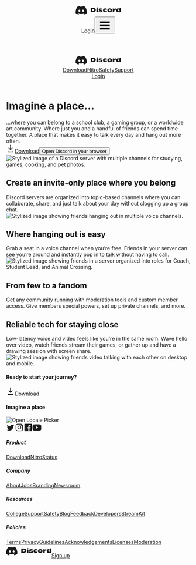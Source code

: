 
<!DOCTYPE html><html lang="en-US">
<head>
  <meta charset="utf-8" />
  <meta name="google-site-verification" content="nubQ83kz2YYRrleJaYf_CYbvDZ6lXVl-NL_MWX1Uj9Y" />
  <meta name="msvalidate.01" content="330DC90484A4B7B61B36AD65E89B47AE" />
  <meta name="viewport" content="width=device-width, initial-scale=1.0, user-scalable=no" />
  <meta property="og:type" content="website" /><meta property="og:url" content="https://discord.com/" />
  <!-- section:seometa -->
  <!-- endsection -->
  <meta property="og:site_name" content="Discord" />
  <meta property="og:keywords" content="Discord,Game voice chat,Free voice chat,Free voice chat app for mobile,Free voice server,
    Voice chat software,Voice chat,Online voice chat,Gaming voice chat,Voice chat for gamers" /><meta property="twitter:card" content="summary_large_image" />
<meta property="twitter:site" content="@discord" />
<meta property="twitter:site:id" content="@discord" />
<meta property="twitter:creator" content="@discord" />
<meta property="twitter:creator:id" content="@discord" />
  <!-- section:ogImages -->  <!-- endsection --><meta property="og:locale" content="en-US" />  <meta property="fb:admins" content="1216345021" /><link rel="stylesheet" href="/assets/0.7a3ad3242f86799cf372.css"><link rel="icon" href="/assets/847541504914fd33810e70a0ea73177e.ico" />  <!-- section:title --><title data-react-helmet="true">Discord | Your Place to Talk and Hang Out</title>  <!-- endsection --><meta data-react-helmet="true" charset="utf-8"/><meta data-react-helmet="true" property="og:title" content="Discord | Your Place to Talk and Hang Out"/><meta data-react-helmet="true" property="og:description" content="Discord is the easiest way to talk over voice, video, and text. Talk, chat, hang out, and stay close with your friends and communities."/><meta data-react-helmet="true" name="description" content="Discord is the easiest way to talk over voice, video, and text. Talk, chat, hang out, and stay close with your friends and communities."/><meta data-react-helmet="true" property="og:image" content="https://discord.com/assets/652f40427e1f5186ad54836074898279.png"/><meta data-react-helmet="true" property="twitter:image" content="https://discord.com/assets/652f40427e1f5186ad54836074898279.png"/><script nonce="MjAxLDQ1LDY0LDE2NCw5MSwxODQsMTAxLDE0Mw==">  </script>
  <!-- section:dataLayer -->
  <script src="/assets/oneTrust/v2/scripttemplates/otSDKStub.js" type="text/javascript" charset="UTF-8" data-domain-script="04da1d72-0626-4fff-b3c6-150c719cc115"></script><script nonce="MjAxLDQ1LDY0LDE2NCw5MSwxODQsMTAxLDE0Mw==">    window.dataLayer = window.dataLayer || [];
    window.dataLayer.push({ 'allCookiesOK': false });
  </script>
  <!-- endsection -->
  <!-- section:gtm --><script nonce="MjAxLDQ1LDY0LDE2NCw5MSwxODQsMTAxLDE0Mw==">    (function (w, d, s, l, i) {
      w[l] = w[l] || []; w[l].push({
        'gtm.start':
          new Date().getTime(), event: 'gtm.js'
      }); var f = d.getElementsByTagName(s)[0],
        j = d.createElement(s), dl = l != 'dataLayer' ? '&l=' + l : ''; j.async = true; j.src =
          'https://www.googletagmanager.com/gtm.js?id=' + i + dl + '&gtm_auth=GI0g9O-54_SitcgmxQKxlA&gtm_preview=env-2&gtm_cookies_win=x'; f.parentNode.insertBefore(j, f);
    })(window, document, 'script', 'dataLayer', 'GTM-N7BVC2W');
    !function (b, e, f, g, a, c, d) { b.fbq || (a = b.fbq = function () { a.callMethod ? a.callMethod.apply(a, arguments) : a.queue.push(arguments) }, b._fbq || (b._fbq = a), a.push = a, a.loaded = !0, a.version = "2.0", a.queue = [], c = e.createElement(f), c.async = !0, c.src = g, d = e.getElementsByTagName(f)[0], d.parentNode.insertBefore(c, d)) }(window, document, "script", "https://connect.facebook.net/en_US/fbevents.js");
    fbq("init", "550821025425262");
  </script>
  <!-- endsection -->
</head>

<body>
  <!-- section:gtmNoScript-->
  <noscript>
    <iframe src="https://www.googletagmanager.com/ns.html?id=GTM-N7BVC2W&gtm_auth=GI0g9O-54_SitcgmxQKxlA&gtm_preview=env-2&gtm_cookies_win=x"
      height="0" width="0" style="display:none;visibility:hidden" sandbox></iframe>
  </noscript>
  <!-- endsection -->
  <div id="app-mount"><div style="height:100%;overflow-x:hidden"><div class=""><div class="grid-3Ykf_K heroBackground-3m0TRU"><div class="row-3wW-Fx header-Y5-yn4 colorSchemeWhite-33VuSr"><header class="wrapper-vInhSw wrapperMobile-3gWL2X"><nav class="nav-IGyg0q"><a class="link-1bIkeG logoLink-38lqtu" aria-label="Home" href="/"><svg width="124" height="34" viewBox="0 0 124 34" class="logo-3LF899"><g fill="currentColor"><path d="M26.0015 6.9529C24.0021 6.03845 21.8787 5.37198 19.6623 5C19.3833 5.48048 19.0733 6.13144 18.8563 6.64292C16.4989 6.30193 14.1585 6.30193 11.8336 6.64292C11.6166 6.13144 11.2911 5.48048 11.0276 5C8.79575 5.37198 6.67235 6.03845 4.6869 6.9529C0.672601 12.8736 -0.41235 18.6548 0.130124 24.3585C2.79599 26.2959 5.36889 27.4739 7.89682 28.2489C8.51679 27.4119 9.07477 26.5129 9.55525 25.5675C8.64079 25.2265 7.77283 24.808 6.93587 24.312C7.15286 24.1571 7.36986 23.9866 7.57135 23.8161C12.6241 26.1255 18.0969 26.1255 23.0876 23.8161C23.3046 23.9866 23.5061 24.1571 23.7231 24.312C22.8861 24.808 22.0182 25.2265 21.1037 25.5675C21.5842 26.5129 22.1422 27.4119 22.7621 28.2489C25.2885 27.4739 27.8769 26.2959 30.5288 24.3585C31.1952 17.7559 29.4733 12.0212 26.0015 6.9529ZM10.2527 20.8402C8.73376 20.8402 7.49382 19.4608 7.49382 17.7714C7.49382 16.082 8.70276 14.7025 10.2527 14.7025C11.7871 14.7025 13.0425 16.082 13.0115 17.7714C13.0115 19.4608 11.7871 20.8402 10.2527 20.8402ZM20.4373 20.8402C18.9183 20.8402 17.6768 19.4608 17.6768 17.7714C17.6768 16.082 18.8873 14.7025 20.4373 14.7025C21.9717 14.7025 23.2271 16.082 23.1961 17.7714C23.1961 19.4608 21.9872 20.8402 20.4373 20.8402Z"></path><path d="M41.2697 9.86615H47.8585C49.4394 9.86615 50.7878 10.1141 51.8883 10.6101C52.9887 11.1061 53.8102 11.7881 54.3527 12.6715C54.8951 13.555 55.1741 14.5624 55.1741 15.7094C55.1741 16.8253 54.8952 17.8328 54.3217 18.7472C53.7482 19.6462 52.8803 20.3746 51.7178 20.9016C50.5554 21.4286 49.1139 21.6921 47.3935 21.6921H41.2697V9.86615ZM47.316 18.6852C48.3854 18.6852 49.2069 18.4217 49.7804 17.8793C50.3539 17.3523 50.6484 16.6083 50.6484 15.6939C50.6484 14.8414 50.3849 14.1594 49.8734 13.648C49.3619 13.1365 48.587 12.873 47.5485 12.873H45.4871V18.6852H47.316Z"></path><path d="M65.4362 21.6774C64.5217 21.4449 63.7003 21.1039 62.9718 20.6389V17.8335C63.5298 18.2675 64.2582 18.6085 65.1882 18.8875C66.1181 19.1665 67.0171 19.306 67.8851 19.306C68.288 19.306 68.598 19.2595 68.7995 19.151C69.001 19.0425 69.1095 18.9185 69.1095 18.7635C69.1095 18.593 69.0475 18.4535 68.939 18.345C68.8305 18.2365 68.6135 18.1435 68.288 18.0505L66.2576 17.6011C65.0952 17.3376 64.2737 16.9501 63.7777 16.4851C63.2818 16.0201 63.0493 15.3847 63.0493 14.6097C63.0493 13.9587 63.2663 13.3853 63.6847 12.9048C64.1187 12.4243 64.7232 12.0523 65.5137 11.7888C66.3041 11.5254 67.2186 11.3859 68.288 11.3859C69.2335 11.3859 70.1014 11.4789 70.8919 11.6959C71.6823 11.8973 72.3333 12.1608 72.8448 12.4708V15.1212C72.3178 14.8112 71.6979 14.5632 71.0159 14.3772C70.3184 14.1912 69.6055 14.0982 68.877 14.0982C67.823 14.0982 67.2961 14.2842 67.2961 14.6407C67.2961 14.8112 67.3736 14.9352 67.5441 15.0282C67.7146 15.1212 68.009 15.1987 68.443 15.2917L70.1324 15.6017C71.2329 15.7876 72.0543 16.1286 72.5968 16.6091C73.1393 17.0896 73.4028 17.787 73.4028 18.7325C73.4028 19.7555 72.9533 20.5769 72.0543 21.1659C71.1554 21.7704 69.8844 22.0648 68.2415 22.0648C67.2806 22.0338 66.3506 21.9098 65.4362 21.6774Z"></path><path d="M77.5891 21.3213C76.6281 20.8408 75.8842 20.2054 75.4037 19.3994C74.9077 18.5934 74.6752 17.679 74.6752 16.656C74.6752 15.6486 74.9232 14.7341 75.4347 13.9437C75.9462 13.1377 76.6901 12.5177 77.6666 12.0528C78.643 11.6033 79.821 11.3708 81.1849 11.3708C82.8743 11.3708 84.2693 11.7273 85.3852 12.4402V15.5246C84.9977 15.2611 84.5328 15.0286 84.0058 14.8736C83.4788 14.7031 82.9208 14.6256 82.3319 14.6256C81.2779 14.6256 80.472 14.8116 79.8675 15.1991C79.2785 15.5866 78.984 16.0826 78.984 16.7025C78.984 17.307 79.263 17.803 79.852 18.1905C80.4254 18.5779 81.2624 18.7794 82.3474 18.7794C82.9053 18.7794 83.4633 18.7019 84.0058 18.5314C84.5483 18.3609 85.0287 18.175 85.4162 17.927V20.9183C84.1762 21.6623 82.7348 22.0343 81.1074 22.0343C79.728 22.0343 78.5655 21.7863 77.5891 21.3213Z"></path><path d="M89.8041 21.3213C88.8276 20.8408 88.0837 20.2054 87.5722 19.3839C87.0607 18.5624 86.7972 17.648 86.7972 16.625C86.7972 15.6176 87.0607 14.7031 87.5722 13.9127C88.0837 13.1222 88.8276 12.5022 89.7886 12.0528C90.7495 11.6033 91.9119 11.3708 93.2464 11.3708C94.5794 11.3708 95.7418 11.5878 96.7028 12.0528C97.6637 12.5022 98.4077 13.1222 98.9192 13.9127C99.4306 14.7031 99.6786 15.6021 99.6786 16.625C99.6786 17.6325 99.4306 18.5624 98.9192 19.3839C98.4077 20.2054 97.6792 20.8563 96.7028 21.3213C95.7263 21.7863 94.5794 22.0343 93.2464 22.0343C91.9274 22.0343 90.7805 21.7863 89.8041 21.3213ZM94.9358 18.3299C95.3388 17.927 95.5558 17.369 95.5558 16.7025C95.5558 16.0206 95.3543 15.4936 94.9358 15.0906C94.5174 14.6876 93.9594 14.4861 93.2619 14.4861C92.5335 14.4861 91.9739 14.6876 91.5555 15.0906C91.1525 15.4936 90.9355 16.0206 90.9355 16.7025C90.9355 17.3845 91.137 17.927 91.5555 18.3299C91.9739 18.7484 92.5335 18.9499 93.2619 18.9499C93.9594 18.9344 94.5329 18.7329 94.9358 18.3299Z"></path><path d="M110.048 11.9901V15.6325C109.614 15.3535 109.056 15.214 108.374 15.214C107.475 15.214 106.777 15.493 106.297 16.0354C105.816 16.5779 105.568 17.4304 105.568 18.5773V21.6772H101.43V11.8196H105.491V14.966C105.708 13.819 106.08 12.9666 106.576 12.4241C107.072 11.8816 107.723 11.5872 108.513 11.5872C109.102 11.5872 109.614 11.7267 110.048 11.9901Z"></path><path d="M124 9.52563V21.6925H119.862V19.4761C119.505 20.3131 118.978 20.9486 118.265 21.3825C117.551 21.8165 116.667 22.0335 115.613 22.0335C114.683 22.0335 113.862 21.801 113.164 21.3515C112.467 20.9021 111.925 20.2666 111.553 19.4761C111.181 18.6702 110.995 17.7712 110.995 16.7793C110.979 15.7408 111.181 14.8109 111.599 13.9894C112.002 13.168 112.591 12.5325 113.335 12.0675C114.079 11.6025 114.931 11.37 115.892 11.37C117.861 11.37 119.18 12.2225 119.862 13.9429V9.52563H124ZM119.242 18.2517C119.66 17.8487 119.877 17.3062 119.877 16.6553C119.877 16.0198 119.676 15.5083 119.257 15.1209C118.839 14.7334 118.281 14.5319 117.582 14.5319C116.884 14.5319 116.326 14.7334 115.908 15.1364C115.489 15.5393 115.288 16.0508 115.288 16.7018C115.288 17.3527 115.489 17.8642 115.908 18.2672C116.326 18.6702 116.869 18.8717 117.566 18.8717C118.265 18.8717 118.823 18.6702 119.242 18.2517Z"></path><path d="M58.9885 12.4091C60.1772 12.4091 61.1429 11.5416 61.1429 10.4717C61.1429 9.40164 60.1772 8.5343 58.9885 8.5343C57.7981 8.5343 56.8341 9.40164 56.8341 10.4717C56.8341 11.5416 57.7981 12.4091 58.9885 12.4091Z"></path><path d="M61.1429 13.741C59.8254 14.3144 58.1825 14.3299 56.8341 13.741V21.6921H61.1429V13.741Z"></path></g></svg></a><div class="mobileButtonContainer-3I8xXw"><a class="button-195cDm buttonWhite-18r1SC buttonSmall-2bnF7I gtm-click-class-login-button button-1x6X9g mobileAppButton-2dMGaq" href="//discord.com/login">Login</a><button class="menuIcon-3UgAfy" aria-hidden="false"><svg width="40" height="40" viewBox="0 0 40 40"><path fill="currentColor" fill-rule="evenodd" clip-rule="evenodd" d="M33.3327 10H6.66602V15H33.3327V10ZM6.66602 18.3317H33.3327V23.3317H6.66602V18.3317ZM6.66602 26.665H33.3327V31.665H6.66602V26.665Z"></path></svg></button></div></nav></header><header class="wrapper-vInhSw wrapperDesktop-1VrZRb"><nav class="nav-IGyg0q"><a class="link-1bIkeG logoLink-38lqtu" aria-label="Home" href="/"><svg width="124" height="34" viewBox="0 0 124 34" class="logo-3LF899"><g fill="currentColor"><path d="M26.0015 6.9529C24.0021 6.03845 21.8787 5.37198 19.6623 5C19.3833 5.48048 19.0733 6.13144 18.8563 6.64292C16.4989 6.30193 14.1585 6.30193 11.8336 6.64292C11.6166 6.13144 11.2911 5.48048 11.0276 5C8.79575 5.37198 6.67235 6.03845 4.6869 6.9529C0.672601 12.8736 -0.41235 18.6548 0.130124 24.3585C2.79599 26.2959 5.36889 27.4739 7.89682 28.2489C8.51679 27.4119 9.07477 26.5129 9.55525 25.5675C8.64079 25.2265 7.77283 24.808 6.93587 24.312C7.15286 24.1571 7.36986 23.9866 7.57135 23.8161C12.6241 26.1255 18.0969 26.1255 23.0876 23.8161C23.3046 23.9866 23.5061 24.1571 23.7231 24.312C22.8861 24.808 22.0182 25.2265 21.1037 25.5675C21.5842 26.5129 22.1422 27.4119 22.7621 28.2489C25.2885 27.4739 27.8769 26.2959 30.5288 24.3585C31.1952 17.7559 29.4733 12.0212 26.0015 6.9529ZM10.2527 20.8402C8.73376 20.8402 7.49382 19.4608 7.49382 17.7714C7.49382 16.082 8.70276 14.7025 10.2527 14.7025C11.7871 14.7025 13.0425 16.082 13.0115 17.7714C13.0115 19.4608 11.7871 20.8402 10.2527 20.8402ZM20.4373 20.8402C18.9183 20.8402 17.6768 19.4608 17.6768 17.7714C17.6768 16.082 18.8873 14.7025 20.4373 14.7025C21.9717 14.7025 23.2271 16.082 23.1961 17.7714C23.1961 19.4608 21.9872 20.8402 20.4373 20.8402Z"></path><path d="M41.2697 9.86615H47.8585C49.4394 9.86615 50.7878 10.1141 51.8883 10.6101C52.9887 11.1061 53.8102 11.7881 54.3527 12.6715C54.8951 13.555 55.1741 14.5624 55.1741 15.7094C55.1741 16.8253 54.8952 17.8328 54.3217 18.7472C53.7482 19.6462 52.8803 20.3746 51.7178 20.9016C50.5554 21.4286 49.1139 21.6921 47.3935 21.6921H41.2697V9.86615ZM47.316 18.6852C48.3854 18.6852 49.2069 18.4217 49.7804 17.8793C50.3539 17.3523 50.6484 16.6083 50.6484 15.6939C50.6484 14.8414 50.3849 14.1594 49.8734 13.648C49.3619 13.1365 48.587 12.873 47.5485 12.873H45.4871V18.6852H47.316Z"></path><path d="M65.4362 21.6774C64.5217 21.4449 63.7003 21.1039 62.9718 20.6389V17.8335C63.5298 18.2675 64.2582 18.6085 65.1882 18.8875C66.1181 19.1665 67.0171 19.306 67.8851 19.306C68.288 19.306 68.598 19.2595 68.7995 19.151C69.001 19.0425 69.1095 18.9185 69.1095 18.7635C69.1095 18.593 69.0475 18.4535 68.939 18.345C68.8305 18.2365 68.6135 18.1435 68.288 18.0505L66.2576 17.6011C65.0952 17.3376 64.2737 16.9501 63.7777 16.4851C63.2818 16.0201 63.0493 15.3847 63.0493 14.6097C63.0493 13.9587 63.2663 13.3853 63.6847 12.9048C64.1187 12.4243 64.7232 12.0523 65.5137 11.7888C66.3041 11.5254 67.2186 11.3859 68.288 11.3859C69.2335 11.3859 70.1014 11.4789 70.8919 11.6959C71.6823 11.8973 72.3333 12.1608 72.8448 12.4708V15.1212C72.3178 14.8112 71.6979 14.5632 71.0159 14.3772C70.3184 14.1912 69.6055 14.0982 68.877 14.0982C67.823 14.0982 67.2961 14.2842 67.2961 14.6407C67.2961 14.8112 67.3736 14.9352 67.5441 15.0282C67.7146 15.1212 68.009 15.1987 68.443 15.2917L70.1324 15.6017C71.2329 15.7876 72.0543 16.1286 72.5968 16.6091C73.1393 17.0896 73.4028 17.787 73.4028 18.7325C73.4028 19.7555 72.9533 20.5769 72.0543 21.1659C71.1554 21.7704 69.8844 22.0648 68.2415 22.0648C67.2806 22.0338 66.3506 21.9098 65.4362 21.6774Z"></path><path d="M77.5891 21.3213C76.6281 20.8408 75.8842 20.2054 75.4037 19.3994C74.9077 18.5934 74.6752 17.679 74.6752 16.656C74.6752 15.6486 74.9232 14.7341 75.4347 13.9437C75.9462 13.1377 76.6901 12.5177 77.6666 12.0528C78.643 11.6033 79.821 11.3708 81.1849 11.3708C82.8743 11.3708 84.2693 11.7273 85.3852 12.4402V15.5246C84.9977 15.2611 84.5328 15.0286 84.0058 14.8736C83.4788 14.7031 82.9208 14.6256 82.3319 14.6256C81.2779 14.6256 80.472 14.8116 79.8675 15.1991C79.2785 15.5866 78.984 16.0826 78.984 16.7025C78.984 17.307 79.263 17.803 79.852 18.1905C80.4254 18.5779 81.2624 18.7794 82.3474 18.7794C82.9053 18.7794 83.4633 18.7019 84.0058 18.5314C84.5483 18.3609 85.0287 18.175 85.4162 17.927V20.9183C84.1762 21.6623 82.7348 22.0343 81.1074 22.0343C79.728 22.0343 78.5655 21.7863 77.5891 21.3213Z"></path><path d="M89.8041 21.3213C88.8276 20.8408 88.0837 20.2054 87.5722 19.3839C87.0607 18.5624 86.7972 17.648 86.7972 16.625C86.7972 15.6176 87.0607 14.7031 87.5722 13.9127C88.0837 13.1222 88.8276 12.5022 89.7886 12.0528C90.7495 11.6033 91.9119 11.3708 93.2464 11.3708C94.5794 11.3708 95.7418 11.5878 96.7028 12.0528C97.6637 12.5022 98.4077 13.1222 98.9192 13.9127C99.4306 14.7031 99.6786 15.6021 99.6786 16.625C99.6786 17.6325 99.4306 18.5624 98.9192 19.3839C98.4077 20.2054 97.6792 20.8563 96.7028 21.3213C95.7263 21.7863 94.5794 22.0343 93.2464 22.0343C91.9274 22.0343 90.7805 21.7863 89.8041 21.3213ZM94.9358 18.3299C95.3388 17.927 95.5558 17.369 95.5558 16.7025C95.5558 16.0206 95.3543 15.4936 94.9358 15.0906C94.5174 14.6876 93.9594 14.4861 93.2619 14.4861C92.5335 14.4861 91.9739 14.6876 91.5555 15.0906C91.1525 15.4936 90.9355 16.0206 90.9355 16.7025C90.9355 17.3845 91.137 17.927 91.5555 18.3299C91.9739 18.7484 92.5335 18.9499 93.2619 18.9499C93.9594 18.9344 94.5329 18.7329 94.9358 18.3299Z"></path><path d="M110.048 11.9901V15.6325C109.614 15.3535 109.056 15.214 108.374 15.214C107.475 15.214 106.777 15.493 106.297 16.0354C105.816 16.5779 105.568 17.4304 105.568 18.5773V21.6772H101.43V11.8196H105.491V14.966C105.708 13.819 106.08 12.9666 106.576 12.4241C107.072 11.8816 107.723 11.5872 108.513 11.5872C109.102 11.5872 109.614 11.7267 110.048 11.9901Z"></path><path d="M124 9.52563V21.6925H119.862V19.4761C119.505 20.3131 118.978 20.9486 118.265 21.3825C117.551 21.8165 116.667 22.0335 115.613 22.0335C114.683 22.0335 113.862 21.801 113.164 21.3515C112.467 20.9021 111.925 20.2666 111.553 19.4761C111.181 18.6702 110.995 17.7712 110.995 16.7793C110.979 15.7408 111.181 14.8109 111.599 13.9894C112.002 13.168 112.591 12.5325 113.335 12.0675C114.079 11.6025 114.931 11.37 115.892 11.37C117.861 11.37 119.18 12.2225 119.862 13.9429V9.52563H124ZM119.242 18.2517C119.66 17.8487 119.877 17.3062 119.877 16.6553C119.877 16.0198 119.676 15.5083 119.257 15.1209C118.839 14.7334 118.281 14.5319 117.582 14.5319C116.884 14.5319 116.326 14.7334 115.908 15.1364C115.489 15.5393 115.288 16.0508 115.288 16.7018C115.288 17.3527 115.489 17.8642 115.908 18.2672C116.326 18.6702 116.869 18.8717 117.566 18.8717C118.265 18.8717 118.823 18.6702 119.242 18.2517Z"></path><path d="M58.9885 12.4091C60.1772 12.4091 61.1429 11.5416 61.1429 10.4717C61.1429 9.40164 60.1772 8.5343 58.9885 8.5343C57.7981 8.5343 56.8341 9.40164 56.8341 10.4717C56.8341 11.5416 57.7981 12.4091 58.9885 12.4091Z"></path><path d="M61.1429 13.741C59.8254 14.3144 58.1825 14.3299 56.8341 13.741V21.6921H61.1429V13.741Z"></path></g></svg></a><div class="links-10hR8L"><a class="link-1bIkeG link-oDO0Ir" data-link-id="download" href="/download">Download</a><a class="link-1bIkeG link-oDO0Ir" data-link-id="nitro" href="/nitro">Nitro</a><a class="link-1bIkeG link-oDO0Ir" data-link-id="safetycenter" href="/safety">Safety</a><a class="link-1bIkeG link-oDO0Ir" href="//support.discord.com/hc/en-us" data-link-id="helpandsupport">Support</a></div><div class="appButton-2wSXh-"><a class="button-195cDm buttonWhite-18r1SC buttonSmall-2bnF7I gtm-click-class-login-button button-1x6X9g" href="//discord.com/login">Login</a></div></nav></header></div><div class="row-3wW-Fx heroContainer-3j1eQg"><div class="heroBody-3b6R3c"><div class="heroText-Sc7-zG"><h1 class="h1-1JG5Bw">Imagine a place...</h1><div class="text-3U-SDd textMedium-1DcD2z heroSubtitle-32Iz6d">...where you can belong to a school club, a gaming group, or a worldwide art community. Where just you and a handful of friends can spend time together. A place that makes it easy to talk every day and hang out more often.</div></div><div class="ctaContainer-3vWJHU"><a class="button-195cDm buttonWhite-18r1SC buttonLarge-2j8B-n downloadButton-111eh6 twoButtons-3Bk8eU" href="//discord.com/api/download?platform=win"><svg width="24" height="24" viewBox="0 0 24 24" class="icon-nuGd5b"><g fill="currentColor"><path d="M17.707 10.708L16.293 9.29398L13 12.587V2.00098H11V12.587L7.70697 9.29398L6.29297 10.708L12 16.415L17.707 10.708Z"></path><path d="M18 18.001V20.001H6V18.001H4V20.001C4 21.103 4.897 22.001 6 22.001H18C19.104 22.001 20 21.103 20 20.001V18.001H18Z"></path></g></svg>Download</a><button class="button-195cDm buttonDark-1kG4vN buttonLarge-2j8B-n gtm-click-class-open-button openButton-McADyK">Open Discord in your browser</button></div></div></div><div aria-hidden="true" class="heroImageContainer-36P5yd"><img src="/assets/e6d57714479874c665b36c7adee76b1d.svg" class="backgroundImages-2rUazg clouds-3asfwI" alt=""/><img src="/assets/8a8375ab7908384e1fd6efe408284203.svg" class="foregroundLeft-oYeoOv" alt=""/><img src="/assets/c40c84ca18d84633a9d86b4046a91437.svg" class="foregroundRight-31UKnq" alt=""/></div></div><div><div class="grid-3Ykf_K"><div class="row-3wW-Fx container-3iEQmT imageLeft-1VXvAQ"><img class="image-1-kW64 featureImage-3J6LeD" alt="Stylized image of a Discord server with multiple channels for studying, games, cooking, and pet photos." src="/assets/46b2132c01604c9493d558de444929f4.svg"/><div class="description-1K7RzO"><h2 class="h2-25VyWe">Create an invite-only place where you belong</h2><div class="text-3U-SDd textMedium-1DcD2z subtitle-1ZS-lq">Discord servers are organized into topic-based channels where you can collaborate, share, and just talk about your day without clogging up a group chat.</div></div></div></div><div class="grid-3Ykf_K greyBackground-2ATEHg"><div class="row-3wW-Fx container-3iEQmT imageRight-2P6qcK"><img class="image-1-kW64 featureImage-3J6LeD" alt="Stylized image showing friends hanging out in multiple voice channels." src="/assets/575a0322f3b36ca2fecb23ad2c6dd5ad.svg"/><div class="description-1K7RzO"><h2 class="h2-25VyWe">Where hanging out is easy</h2><div class="text-3U-SDd textMedium-1DcD2z subtitle-1ZS-lq">Grab a seat in a voice channel when you’re free. Friends in your server can see you’re around and instantly pop in to talk without having to call.</div></div></div></div><div class="grid-3Ykf_K"><div class="row-3wW-Fx container-3iEQmT imageLeft-1VXvAQ"><img class="image-1-kW64 featureImage-3J6LeD" alt="Stylized image showing friends in a server organized into roles for Coach, Student Lead, and Animal Crossing." src="/assets/921b1ae33edca174b6ebe787bb8b6c3b.svg"/><div class="description-1K7RzO"><h2 class="h2-25VyWe">From few to a fandom</h2><div class="text-3U-SDd textMedium-1DcD2z subtitle-1ZS-lq">Get any community running with moderation tools and custom member access. Give members special powers, set up private channels, and more.</div></div></div></div><div class="grid-3Ykf_K greyBackground-2ATEHg"><div class="row-3wW-Fx container-3iEQmT imageBottom-2ROCI6 lastFeatureTile-11EYAU"><div class="description-1K7RzO"><h2 class="h2-25VyWe headline-1MSJBH">Reliable tech for staying close</h2><div class="text-3U-SDd textMedium-1DcD2z subtitle-1ZS-lq">Low-latency voice and video feels like you’re in the same room. Wave hello over video, watch friends stream their games, or gather up and have a drawing session with screen share.</div></div><img class="image-1-kW64" alt="Stylized image showing friends video talking with each other on desktop and mobile." src="/assets/98ea5b9e92e304c7d352ac462996adc5.svg"/></div></div><div class="grid-3Ykf_K greyBackground-2ATEHg"><div class="row-3wW-Fx container-3fzHO2 cta-3aOZq-"><div aria-hidden="true" class="sparklesContainer-3Fo_ua"><img class="sparkles-QgcuS6" src="/assets/a188414ce83f2454b9d71a47c3d95909.svg" alt=""/></div><h4 class="h4-1gN70b title-2TUBQe">Ready to start your journey?</h4><a class="button-195cDm buttonBrand-33cvhX buttonLarge-2j8B-n downloadButton-1lMS1e" href="//discord.com/api/download?platform=win"><svg width="24" height="24" viewBox="0 0 24 24" class="icon-nuGd5b"><g fill="currentColor"><path d="M17.707 10.708L16.293 9.29398L13 12.587V2.00098H11V12.587L7.70697 9.29398L6.29297 10.708L12 16.415L17.707 10.708Z"></path><path d="M18 18.001V20.001H6V18.001H4V20.001C4 21.103 4.897 22.001 6 22.001H18C19.104 22.001 20 21.103 20 20.001V18.001H18Z"></path></g></svg>Download</a></div></div></div><div class="grid-3Ykf_K footer-2JjWU3 brand-2EpRQL" role="navigation"><div class="row-3wW-Fx"><div class="infoBox-2VU2Db"><h4 class="h4-1gN70b tagline-1MAOjD headline-1MSJBH">Imagine a place</h4><div class="language-22KUGc"><div class="container-39M5NE"><div tabindex="0" class="selectorContainer-1V6WCy" role="button"><img class="arrowIcon-3ZvdFr" src="/assets/779a770c34fcb823a598a7277301adaf.svg" alt="Open Locale Picker"/></div></div></div><div class="social-3JNwIn"><a class="link-1bIkeG linkDefault-1Ca2JP socialLink-31Zbhj" href="https://twitter.com/discord" title="Discord on Twitter"><svg width="24" height="24" viewBox="0 0 24 24" class="socialIcon-32i0_n"><path fill="currentColor" d="M8.2177 20.2976C15.798 20.2976 19.9327 14.0329 19.9327 8.58261V8.05011C20.7362 7.46091 21.435 6.74089 22 5.92012C21.2567 6.26235 20.4637 6.48437 19.6507 6.57791C20.5139 6.06164 21.1597 5.24885 21.4675 4.2913C20.6598 4.76183 19.7822 5.10021 18.8677 5.29365C17.3053 3.64491 14.7069 3.56109 13.0415 5.10571C11.9701 6.10222 11.5157 7.59694 11.8512 9.02114C8.54594 8.85772 5.46574 7.29769 3.37823 4.72983C2.28095 6.60789 2.84519 9.01622 4.66249 10.2114C4.00661 10.1858 3.36464 10.0146 2.78309 9.71026V9.7729C2.78257 11.7293 4.15628 13.417 6.07204 13.8136C5.46884 13.9751 4.83671 13.9965 4.22396 13.8763C4.76475 15.5538 6.31437 16.7003 8.07674 16.7267C6.62377 17.8749 4.82287 18.4936 2.97103 18.4808C2.65779 18.4808 2.31323 18.4495 2 18.4182C3.84433 19.6513 6.0148 20.3057 8.23336 20.2976"></path></svg></a><a class="link-1bIkeG linkDefault-1Ca2JP socialLink-31Zbhj" href="https://www.instagram.com/discord/" title="Discord on Instagram"><svg width="24" height="24" viewBox="0 0 24 24" class="socialIcon-32i0_n"><g fill="currentColor"><path fill-rule="evenodd" clip-rule="evenodd" d="M11.9969 2.00632C9.28187 2.00632 8.94143 2.01783 7.87516 2.06648C6.81111 2.11501 6.0844 2.28402 5.44853 2.53116C4.79115 2.78659 4.23365 3.12842 3.67786 3.68417C3.1221 4.23997 2.78028 4.79747 2.52484 5.45485C2.2777 6.09072 2.10869 6.81743 2.06016 7.88148C2.01151 8.94775 2 9.28818 2 12.0032C2 14.7181 2.01151 15.0586 2.06016 16.1249C2.10869 17.1889 2.2777 17.9156 2.52484 18.5515C2.78028 19.2089 3.1221 19.7664 3.67786 20.3222C4.23365 20.8779 4.79115 21.2197 5.44853 21.4752C6.0844 21.7223 6.81111 21.8913 7.87516 21.9398C8.94143 21.9885 9.28187 22 11.9969 22C14.7118 22 15.0523 21.9885 16.1185 21.9398C17.1826 21.8913 17.9093 21.7223 18.5452 21.4752C19.2025 21.2197 19.76 20.8779 20.3158 20.3222C20.8716 19.7664 21.2134 19.2089 21.4689 18.5515C21.716 17.9156 21.885 17.1889 21.9335 16.1249C21.9822 15.0586 21.9937 14.7181 21.9937 12.0032C21.9937 9.28818 21.9822 8.94775 21.9335 7.88148C21.885 6.81743 21.716 6.09072 21.4689 5.45485C21.2134 4.79747 20.8716 4.23997 20.3158 3.68417C19.76 3.12842 19.2025 2.78659 18.5452 2.53116C17.9093 2.28402 17.1826 2.11501 16.1185 2.06648C15.0523 2.01783 14.7118 2.00632 11.9969 2.00632ZM11.9969 3.80755C14.6661 3.80755 14.9823 3.81775 16.0364 3.86584C17.0111 3.91029 17.5404 4.07314 17.8927 4.21005C18.3593 4.3914 18.6923 4.60802 19.0421 4.95786C19.392 5.30767 19.6086 5.64068 19.79 6.10731C19.9269 6.45957 20.0897 6.9889 20.1342 7.96358C20.1823 9.01771 20.1925 9.3339 20.1925 12.0032C20.1925 14.6724 20.1823 14.9886 20.1342 16.0427C20.0897 17.0174 19.9269 17.5468 19.79 17.899C19.6086 18.3656 19.392 18.6987 19.0421 19.0485C18.6923 19.3983 18.3593 19.6149 17.8927 19.7963C17.5404 19.9332 17.0111 20.096 16.0364 20.1405C14.9825 20.1886 14.6663 20.1988 11.9969 20.1988C9.32738 20.1988 9.01127 20.1886 7.95726 20.1405C6.98258 20.096 6.45325 19.9332 6.10099 19.7963C5.63437 19.6149 5.30135 19.3983 4.95155 19.0485C4.60175 18.6987 4.38508 18.3656 4.20373 17.899C4.06683 17.5468 3.90397 17.0174 3.85952 16.0427C3.81143 14.9886 3.80123 14.6724 3.80123 12.0032C3.80123 9.3339 3.81143 9.01771 3.85952 7.96358C3.90397 6.9889 4.06683 6.45957 4.20373 6.10731C4.38508 5.64068 4.60171 5.30767 4.95155 4.95786C5.30135 4.60802 5.63437 4.3914 6.10099 4.21005C6.45325 4.07314 6.98258 3.91029 7.95726 3.86584C9.01139 3.81775 9.32758 3.80755 11.9969 3.80755Z"></path><path fill-rule="evenodd" clip-rule="evenodd" d="M11.9968 15.3355C10.1564 15.3355 8.66451 13.8435 8.66451 12.0032C8.66451 10.1628 10.1564 8.67089 11.9968 8.67089C13.8372 8.67089 15.3291 10.1628 15.3291 12.0032C15.3291 13.8435 13.8372 15.3355 11.9968 15.3355ZM11.9968 6.86966C9.16161 6.86966 6.86328 9.16799 6.86328 12.0032C6.86328 14.8384 9.16161 17.1367 11.9968 17.1367C14.832 17.1367 17.1303 14.8384 17.1303 12.0032C17.1303 9.16799 14.832 6.86966 11.9968 6.86966Z"></path><path fill-rule="evenodd" clip-rule="evenodd" d="M18.5328 6.66684C18.5328 7.32938 17.9957 7.86644 17.3331 7.86644C16.6706 7.86644 16.1335 7.32938 16.1335 6.66684C16.1335 6.0043 16.6706 5.46719 17.3331 5.46719C17.9957 5.46719 18.5328 6.0043 18.5328 6.66684Z"></path></g></svg></a><a class="link-1bIkeG linkDefault-1Ca2JP socialLink-31Zbhj" href="https://www.facebook.com/discord/" title="Discord on Facebook"><svg width="24" height="24" viewBox="0 0 24 24" class="socialIcon-32i0_n"><path fill="currentColor" d="M20.875 2H3.09375C2.46875 2 2 2.5 2 3.09375V20.875C2 21.5 2.5 21.9687 3.09375 21.9687H12.6875V14.2188H10.0625V11.1875H12.6562V8.96874C12.6562 6.375 14.2187 4.96875 16.5312 4.96875C17.625 4.96875 18.5937 5.0625 18.875 5.09375V7.78125H17.2812C16.0312 7.78125 15.7812 8.375 15.7812 9.25V11.1875H18.7812L18.4062 14.25H15.8125V22H20.9062C21.5312 22 22 21.5 22 20.9062V3.125C22 2.46875 21.5 2 20.875 2Z"></path></svg></a><a class="link-1bIkeG linkDefault-1Ca2JP socialLink-31Zbhj" href="https://www.youtube.com/discord/" title="Discord on YouTube"><svg width="24" height="24" viewBox="0 0 24 24" class="socialIcon-32i0_n"><path fill-rule="evenodd" clip-rule="evenodd" d="M21.3766 4.10479C22.4093 4.38257 23.2225 5.20102 23.4985 6.24038C24 8.12411 24 12.0545 24 12.0545C24 12.0545 24 15.9848 23.4985 17.8688C23.2225 18.908 22.4093 19.7265 21.3766 20.0044C19.505 20.5091 12 20.5091 12 20.5091C12 20.5091 4.49496 20.5091 2.62336 20.0044C1.59082 19.7265 0.777545 18.908 0.501545 17.8688C0 15.9848 0 12.0545 0 12.0545C0 12.0545 0 8.12411 0.501545 6.24038C0.777545 5.20102 1.59082 4.38257 2.62336 4.10479C4.49496 3.59998 12 3.59998 12 3.59998C12 3.59998 19.505 3.59998 21.3766 4.10479ZM15.8182 12.0546L9.54551 15.623V8.48596L15.8182 12.0546Z" fill="currentColor"></path></svg></a></div></div><div class="spacer-1syQkv"></div><div class="routeSection-3thsqR"><h5 class="text-3U-SDd textSmall-2bq_Bu colHeader-2ikURV">Product</h5><a class="link-1bIkeG linkDefault-1Ca2JP navLink-2UfL05" href="/download"><span class="text-3U-SDd textSmall-2bq_Bu">Download</span></a><a class="link-1bIkeG linkDefault-1Ca2JP navLink-2UfL05" href="/nitro"><span class="text-3U-SDd textSmall-2bq_Bu">Nitro</span></a><a class="link-1bIkeG linkDefault-1Ca2JP navLink-2UfL05" href="https://discordstatus.com"><span class="text-3U-SDd textSmall-2bq_Bu">Status</span></a></div><div class="routeSection-3thsqR"><h5 class="text-3U-SDd textSmall-2bq_Bu colHeader-2ikURV">Company</h5><a class="link-1bIkeG linkDefault-1Ca2JP navLink-2UfL05" href="/company"><span class="text-3U-SDd textSmall-2bq_Bu">About</span></a><a class="link-1bIkeG linkDefault-1Ca2JP navLink-2UfL05" href="/jobs"><span class="text-3U-SDd textSmall-2bq_Bu">Jobs</span></a><a class="link-1bIkeG linkDefault-1Ca2JP navLink-2UfL05" href="/branding"><span class="text-3U-SDd textSmall-2bq_Bu">Branding</span></a><a class="link-1bIkeG linkDefault-1Ca2JP navLink-2UfL05" href="/newsroom"><span class="text-3U-SDd textSmall-2bq_Bu">Newsroom</span></a></div><div class="routeSection-3thsqR"><h5 class="text-3U-SDd textSmall-2bq_Bu colHeader-2ikURV">Resources</h5><a class="link-1bIkeG linkDefault-1Ca2JP navLink-2UfL05" href="/college"><span class="text-3U-SDd textSmall-2bq_Bu">College</span></a><a class="link-1bIkeG linkDefault-1Ca2JP navLink-2UfL05" href="//support.discord.com/hc/en-us"><span class="text-3U-SDd textSmall-2bq_Bu">Support</span></a><a class="link-1bIkeG linkDefault-1Ca2JP navLink-2UfL05" href="/safety"><span class="text-3U-SDd textSmall-2bq_Bu">Safety</span></a><a class="link-1bIkeG linkDefault-1Ca2JP navLink-2UfL05" href="//blog.discord.com/"><span class="text-3U-SDd textSmall-2bq_Bu">Blog</span></a><a class="link-1bIkeG linkDefault-1Ca2JP navLink-2UfL05" href="//feedback.discord.com"><span class="text-3U-SDd textSmall-2bq_Bu">Feedback</span></a><a class="link-1bIkeG linkDefault-1Ca2JP navLink-2UfL05" href="/developers/docs"><span class="text-3U-SDd textSmall-2bq_Bu">Developers</span></a><a class="link-1bIkeG linkDefault-1Ca2JP navLink-2UfL05" href="/streamkit"><span class="text-3U-SDd textSmall-2bq_Bu">StreamKit</span></a></div><div class="routeSection-3thsqR"><h5 class="text-3U-SDd textSmall-2bq_Bu colHeader-2ikURV">Policies</h5><a class="link-1bIkeG linkDefault-1Ca2JP navLink-2UfL05" href="/terms"><span class="text-3U-SDd textSmall-2bq_Bu">Terms</span></a><a class="link-1bIkeG linkDefault-1Ca2JP navLink-2UfL05" href="/privacy"><span class="text-3U-SDd textSmall-2bq_Bu">Privacy</span></a><a class="link-1bIkeG linkDefault-1Ca2JP navLink-2UfL05" href="/guidelines"><span class="text-3U-SDd textSmall-2bq_Bu">Guidelines</span></a><a class="link-1bIkeG linkDefault-1Ca2JP navLink-2UfL05" href="/acknowledgements"><span class="text-3U-SDd textSmall-2bq_Bu">Acknowledgements</span></a><a class="link-1bIkeG linkDefault-1Ca2JP navLink-2UfL05" href="/licenses"><span class="text-3U-SDd textSmall-2bq_Bu">Licenses</span></a><a class="link-1bIkeG linkDefault-1Ca2JP navLink-2UfL05" href="/moderation"><span class="text-3U-SDd textSmall-2bq_Bu">Moderation</span></a></div></div><div class="row-3wW-Fx"><div class="ctaContainer-1_2pP4"><div class="ctaSeparator-ARE9P3"></div><div class="cta-3cmhBa"><a class="link-1bIkeG linkDefault-1Ca2JP logoLink-2GlawA" aria-label="Home" href="/"><svg width="124" height="34" viewBox="0 0 124 34" class="logo-1qRccC"><g fill="currentColor"><path d="M26.0015 6.9529C24.0021 6.03845 21.8787 5.37198 19.6623 5C19.3833 5.48048 19.0733 6.13144 18.8563 6.64292C16.4989 6.30193 14.1585 6.30193 11.8336 6.64292C11.6166 6.13144 11.2911 5.48048 11.0276 5C8.79575 5.37198 6.67235 6.03845 4.6869 6.9529C0.672601 12.8736 -0.41235 18.6548 0.130124 24.3585C2.79599 26.2959 5.36889 27.4739 7.89682 28.2489C8.51679 27.4119 9.07477 26.5129 9.55525 25.5675C8.64079 25.2265 7.77283 24.808 6.93587 24.312C7.15286 24.1571 7.36986 23.9866 7.57135 23.8161C12.6241 26.1255 18.0969 26.1255 23.0876 23.8161C23.3046 23.9866 23.5061 24.1571 23.7231 24.312C22.8861 24.808 22.0182 25.2265 21.1037 25.5675C21.5842 26.5129 22.1422 27.4119 22.7621 28.2489C25.2885 27.4739 27.8769 26.2959 30.5288 24.3585C31.1952 17.7559 29.4733 12.0212 26.0015 6.9529ZM10.2527 20.8402C8.73376 20.8402 7.49382 19.4608 7.49382 17.7714C7.49382 16.082 8.70276 14.7025 10.2527 14.7025C11.7871 14.7025 13.0425 16.082 13.0115 17.7714C13.0115 19.4608 11.7871 20.8402 10.2527 20.8402ZM20.4373 20.8402C18.9183 20.8402 17.6768 19.4608 17.6768 17.7714C17.6768 16.082 18.8873 14.7025 20.4373 14.7025C21.9717 14.7025 23.2271 16.082 23.1961 17.7714C23.1961 19.4608 21.9872 20.8402 20.4373 20.8402Z"></path><path d="M41.2697 9.86615H47.8585C49.4394 9.86615 50.7878 10.1141 51.8883 10.6101C52.9887 11.1061 53.8102 11.7881 54.3527 12.6715C54.8951 13.555 55.1741 14.5624 55.1741 15.7094C55.1741 16.8253 54.8952 17.8328 54.3217 18.7472C53.7482 19.6462 52.8803 20.3746 51.7178 20.9016C50.5554 21.4286 49.1139 21.6921 47.3935 21.6921H41.2697V9.86615ZM47.316 18.6852C48.3854 18.6852 49.2069 18.4217 49.7804 17.8793C50.3539 17.3523 50.6484 16.6083 50.6484 15.6939C50.6484 14.8414 50.3849 14.1594 49.8734 13.648C49.3619 13.1365 48.587 12.873 47.5485 12.873H45.4871V18.6852H47.316Z"></path><path d="M65.4362 21.6774C64.5217 21.4449 63.7003 21.1039 62.9718 20.6389V17.8335C63.5298 18.2675 64.2582 18.6085 65.1882 18.8875C66.1181 19.1665 67.0171 19.306 67.8851 19.306C68.288 19.306 68.598 19.2595 68.7995 19.151C69.001 19.0425 69.1095 18.9185 69.1095 18.7635C69.1095 18.593 69.0475 18.4535 68.939 18.345C68.8305 18.2365 68.6135 18.1435 68.288 18.0505L66.2576 17.6011C65.0952 17.3376 64.2737 16.9501 63.7777 16.4851C63.2818 16.0201 63.0493 15.3847 63.0493 14.6097C63.0493 13.9587 63.2663 13.3853 63.6847 12.9048C64.1187 12.4243 64.7232 12.0523 65.5137 11.7888C66.3041 11.5254 67.2186 11.3859 68.288 11.3859C69.2335 11.3859 70.1014 11.4789 70.8919 11.6959C71.6823 11.8973 72.3333 12.1608 72.8448 12.4708V15.1212C72.3178 14.8112 71.6979 14.5632 71.0159 14.3772C70.3184 14.1912 69.6055 14.0982 68.877 14.0982C67.823 14.0982 67.2961 14.2842 67.2961 14.6407C67.2961 14.8112 67.3736 14.9352 67.5441 15.0282C67.7146 15.1212 68.009 15.1987 68.443 15.2917L70.1324 15.6017C71.2329 15.7876 72.0543 16.1286 72.5968 16.6091C73.1393 17.0896 73.4028 17.787 73.4028 18.7325C73.4028 19.7555 72.9533 20.5769 72.0543 21.1659C71.1554 21.7704 69.8844 22.0648 68.2415 22.0648C67.2806 22.0338 66.3506 21.9098 65.4362 21.6774Z"></path><path d="M77.5891 21.3213C76.6281 20.8408 75.8842 20.2054 75.4037 19.3994C74.9077 18.5934 74.6752 17.679 74.6752 16.656C74.6752 15.6486 74.9232 14.7341 75.4347 13.9437C75.9462 13.1377 76.6901 12.5177 77.6666 12.0528C78.643 11.6033 79.821 11.3708 81.1849 11.3708C82.8743 11.3708 84.2693 11.7273 85.3852 12.4402V15.5246C84.9977 15.2611 84.5328 15.0286 84.0058 14.8736C83.4788 14.7031 82.9208 14.6256 82.3319 14.6256C81.2779 14.6256 80.472 14.8116 79.8675 15.1991C79.2785 15.5866 78.984 16.0826 78.984 16.7025C78.984 17.307 79.263 17.803 79.852 18.1905C80.4254 18.5779 81.2624 18.7794 82.3474 18.7794C82.9053 18.7794 83.4633 18.7019 84.0058 18.5314C84.5483 18.3609 85.0287 18.175 85.4162 17.927V20.9183C84.1762 21.6623 82.7348 22.0343 81.1074 22.0343C79.728 22.0343 78.5655 21.7863 77.5891 21.3213Z"></path><path d="M89.8041 21.3213C88.8276 20.8408 88.0837 20.2054 87.5722 19.3839C87.0607 18.5624 86.7972 17.648 86.7972 16.625C86.7972 15.6176 87.0607 14.7031 87.5722 13.9127C88.0837 13.1222 88.8276 12.5022 89.7886 12.0528C90.7495 11.6033 91.9119 11.3708 93.2464 11.3708C94.5794 11.3708 95.7418 11.5878 96.7028 12.0528C97.6637 12.5022 98.4077 13.1222 98.9192 13.9127C99.4306 14.7031 99.6786 15.6021 99.6786 16.625C99.6786 17.6325 99.4306 18.5624 98.9192 19.3839C98.4077 20.2054 97.6792 20.8563 96.7028 21.3213C95.7263 21.7863 94.5794 22.0343 93.2464 22.0343C91.9274 22.0343 90.7805 21.7863 89.8041 21.3213ZM94.9358 18.3299C95.3388 17.927 95.5558 17.369 95.5558 16.7025C95.5558 16.0206 95.3543 15.4936 94.9358 15.0906C94.5174 14.6876 93.9594 14.4861 93.2619 14.4861C92.5335 14.4861 91.9739 14.6876 91.5555 15.0906C91.1525 15.4936 90.9355 16.0206 90.9355 16.7025C90.9355 17.3845 91.137 17.927 91.5555 18.3299C91.9739 18.7484 92.5335 18.9499 93.2619 18.9499C93.9594 18.9344 94.5329 18.7329 94.9358 18.3299Z"></path><path d="M110.048 11.9901V15.6325C109.614 15.3535 109.056 15.214 108.374 15.214C107.475 15.214 106.777 15.493 106.297 16.0354C105.816 16.5779 105.568 17.4304 105.568 18.5773V21.6772H101.43V11.8196H105.491V14.966C105.708 13.819 106.08 12.9666 106.576 12.4241C107.072 11.8816 107.723 11.5872 108.513 11.5872C109.102 11.5872 109.614 11.7267 110.048 11.9901Z"></path><path d="M124 9.52563V21.6925H119.862V19.4761C119.505 20.3131 118.978 20.9486 118.265 21.3825C117.551 21.8165 116.667 22.0335 115.613 22.0335C114.683 22.0335 113.862 21.801 113.164 21.3515C112.467 20.9021 111.925 20.2666 111.553 19.4761C111.181 18.6702 110.995 17.7712 110.995 16.7793C110.979 15.7408 111.181 14.8109 111.599 13.9894C112.002 13.168 112.591 12.5325 113.335 12.0675C114.079 11.6025 114.931 11.37 115.892 11.37C117.861 11.37 119.18 12.2225 119.862 13.9429V9.52563H124ZM119.242 18.2517C119.66 17.8487 119.877 17.3062 119.877 16.6553C119.877 16.0198 119.676 15.5083 119.257 15.1209C118.839 14.7334 118.281 14.5319 117.582 14.5319C116.884 14.5319 116.326 14.7334 115.908 15.1364C115.489 15.5393 115.288 16.0508 115.288 16.7018C115.288 17.3527 115.489 17.8642 115.908 18.2672C116.326 18.6702 116.869 18.8717 117.566 18.8717C118.265 18.8717 118.823 18.6702 119.242 18.2517Z"></path><path d="M58.9885 12.4091C60.1772 12.4091 61.1429 11.5416 61.1429 10.4717C61.1429 9.40164 60.1772 8.5343 58.9885 8.5343C57.7981 8.5343 56.8341 9.40164 56.8341 10.4717C56.8341 11.5416 57.7981 12.4091 58.9885 12.4091Z"></path><path d="M61.1429 13.741C59.8254 14.3144 58.1825 14.3299 56.8341 13.741V21.6921H61.1429V13.741Z"></path></g></svg></a><a class="button-195cDm buttonBrand-33cvhX buttonSmall-2bnF7I" href="//discord.com/register">Sign up</a></div></div></div></div></div></div></div><script id="__LOADABLE_REQUIRED_CHUNKS__" type="application/json">[0,1,3,41]</script><script id="__LOADABLE_REQUIRED_CHUNKS___ext" type="application/json">{"namedChunks":["refresh-landing-Landing"]}</script>
<script async data-chunk="index" src="/assets/a5136a49be06b6e96253.js"></script>
<script async data-chunk="index" src="/assets/8252e02f590bbf55a17a.js"></script>
<script async data-chunk="index" src="/assets/273da28b5707419d5a14.js"></script>
<script async data-chunk="refresh-landing-Landing" src="/assets/a202ca24581a31bc879f.js"></script>
<script async data-chunk="refresh-landing-Landing" src="/assets/0a476a7f1ac7070f16dc.js"></script>
<script async data-chunk="refresh-landing-Landing" src="/assets/ac8b45ad62341bc02840.js"></script><script nonce="MjAxLDQ1LDY0LDE2NCw5MSwxODQsMTAxLDE0Mw==">window.GLOBAL_ENV = {
        API_ENDPOINT: '//discord.com/api',
        API_VERSION: '9',
        WEBAPP_ENDPOINT: '//discord.com',
        CDN_HOST: 'cdn.discordapp.com',
        MARKETING_ENDPOINT: '//discord.com',
        RELEASE_CHANNEL: 'stable',
        MIGRATION_SOURCE_ORIGIN: 'https://discordapp.com',
        MIGRATION_DESTINATION_ORIGIN: 'https://discord.com',
      };</script></body>
</html>

